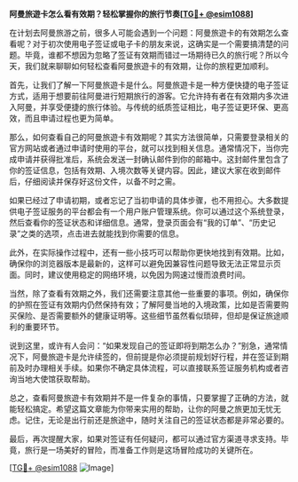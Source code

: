 **阿曼旅遊卡怎么看有效期？轻松掌握你的旅行节奏[[TG💪+ @esim1088](https://t.me/s/esim1088)]**

在计划去阿曼旅游之前，很多人可能会遇到一个问题：阿曼旅遊卡的有效期怎么查看呢？对于初次使用电子签证或电子卡的朋友来说，这确实是一个需要搞清楚的问题。毕竟，谁都不想因为忽略了签证有效期而错过一场期待已久的旅行呢？所以今天，我们就来聊聊如何轻松查看阿曼旅遊卡的有效期，让你的旅程更加顺利。

首先，让我们了解一下阿曼旅遊卡是什么。阿曼旅遊卡是一种方便快捷的电子签证方式，适用于想要前往阿曼进行短期旅行的游客。它允许持有者在有效期内多次进入阿曼，并享受便捷的旅行体验。与传统的纸质签证相比，电子签证更环保、更高效，而且申请过程也更为简单。

那么，如何查看自己的阿曼旅遊卡有效期呢？其实方法很简单，只需要登录相关的官方网站或者通过申请时使用的平台，就可以找到相关信息。通常情况下，当你完成申请并获得批准后，系统会发送一封确认邮件到你的邮箱中。这封邮件里包含了你的签证信息，包括有效期、入境次数等关键内容。因此，建议大家在收到邮件后，仔细阅读并保存好这份文件，以备不时之需。

如果已经过了申请初期，或者忘记了当初申请的具体步骤，也不用担心。大多数提供电子签证服务的平台都会有一个用户账户管理系统。你可以通过这个系统登录，然后查看你的签证状态和详细信息。通常，登录页面会有“我的订单”、“历史记录”之类的选项，点击进去就能找到你需要的信息。

此外，在实际操作过程中，还有一些小技巧可以帮助你更快地找到有效期。比如，确保你的浏览器版本是最新的，这样可以避免因兼容性问题导致无法正常显示页面。同时，建议使用稳定的网络环境，以免因为网速过慢而浪费时间。

当然，除了查看有效期之外，我们还需要注意其他一些重要的事项。例如，确保你的护照在签证有效期内仍然保持有效；了解阿曼当地的入境政策，比如是否需要购买保险、是否需要额外的健康证明等。这些细节虽然看似琐碎，但却是保证旅途顺利的重要环节。

说到这里，或许有人会问：“如果发现自己的签证即将到期怎么办？”别急，通常情况下，阿曼旅遊卡是允许续签的，但前提是你必须提前规划好行程，并在签证到期前及时办理相关手续。如果你不确定具体流程，可以直接联系签证服务机构或者咨询当地大使馆获取帮助。

总之，查看阿曼旅遊卡有效期并不是一件复杂的事情，只要掌握了正确的方法，就能轻松搞定。希望这篇文章能为你带来实用的帮助，让你的阿曼之旅更加无忧无虑。记住，无论是出行前还是旅途中，随时关注自己的签证状态都是非常必要的。

最后，再次提醒大家，如果对签证有任何疑问，都可以通过官方渠道寻求支持。毕竟，旅行是一场美好的冒险，而准备工作则是这场冒险成功的关键所在。

[[TG💪+ @esim1088](https://t.me/s/esim1088) ![Image](https://i.postimg.cc/4NQfJmqS/Snipaste-2025-05-13-00-14-12.png)]